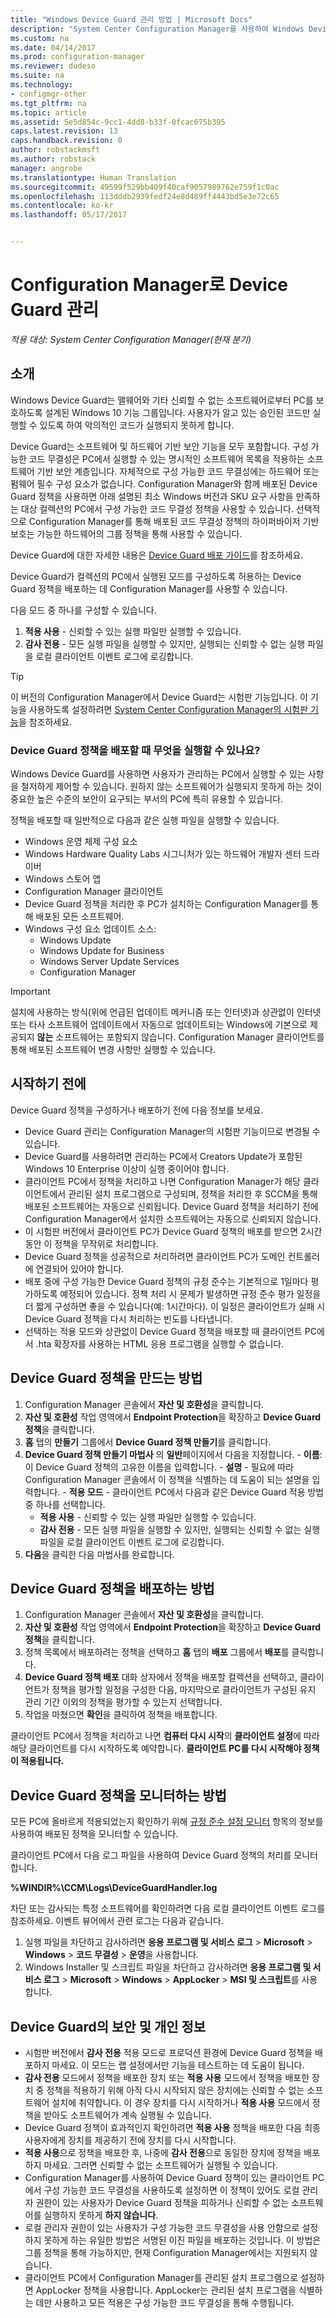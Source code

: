 ```yaml
---
title: "Windows Device Guard 관리 방법 | Microsoft Docs"
description: "System Center Configuration Manager를 사용하여 Windows Device Guard를 관리하는 방법을 알아봅니다."
ms.custom: na
ms.date: 04/14/2017
ms.prod: configuration-manager
ms.reviewer: dudeso
ms.suite: na
ms.technology:
- configmgr-other
ms.tgt_pltfrm: na
ms.topic: article
ms.assetid: 5e5d854c-9cc1-4dd8-b33f-0fcac675b395
caps.latest.revision: 13
caps.handback.revision: 0
author: robstackmsft
ms.author: robstack
manager: angrobe
ms.translationtype: Human Translation
ms.sourcegitcommit: 49599f529bb409f40caf9057989762e759f1c0ac
ms.openlocfilehash: 113dddb2939fedf24e8d489ff4443bd5e3e72c65
ms.contentlocale: ko-kr
ms.lasthandoff: 05/17/2017


---
```



# <a name="device-guard-management-with-configuration-manager"></a>Configuration Manager로 Device Guard 관리

*적용 대상: System Center Configuration Manager(현재 분기)*

## <a name="introduction"></a>소개
Windows Device Guard는 맬웨어와 기타 신뢰할 수 없는 소프트웨어로부터 PC를 보호하도록 설계된 Windows 10 기능 그룹입니다. 사용자가 알고 있는 승인된 코드만 실행할 수 있도록 하여 악의적인 코드가 실행되지 못하게 합니다.

Device Guard는 소프트웨어 및 하드웨어 기반 보안 기능을 모두 포함합니다. 구성 가능한 코드 무결성은 PC에서 실행할 수 있는 명시적인 소프트웨어 목록을 적용하는 소프트웨어 기반 보안 계층입니다. 자체적으로 구성 가능한 코드 무결성에는 하드웨어 또는 펌웨어 필수 구성 요소가 없습니다. Configuration Manager와 함께 배포된 Device Guard 정책을 사용하면 아래 설명된 최소 Windows 버전과 SKU 요구 사항을 만족하는 대상 컬렉션의 PC에서 구성 가능한 코드 무결성 정책을 사용할 수 있습니다. 선택적으로 Configuration Manager를 통해 배포된 코드 무결성 정책의 하이퍼바이저 기반 보호는 가능한 하드웨어의 그룹 정책을 통해 사용할 수 있습니다.

Device Guard에 대한 자세한 내용은 [Device Guard 배포 가이드](https://technet.microsoft.com/itpro/windows/keep-secure/device-guard-deployment-guide)를 참조하세요.

Device Guard가 컬렉션의 PC에서 실행된 모드를 구성하도록 허용하는 Device Guard 정책을 배포하는 데 Configuration Manager를 사용할 수 있습니다. 

다음 모드 중 하나를 구성할 수 있습니다.

1.    **적용 사용** - 신뢰할 수 있는 실행 파일만 실행할 수 있습니다.
2.    **감사 전용** - 모든 실행 파일을 실행할 수 있지만, 실행되는 신뢰할 수 없는 실행 파일을 로컬 클라이언트 이벤트 로그에 로깅합니다.

>[!TIP]
>이 버전의 Configuration Manager에서 Device Guard는 시험판 기능입니다. 이 기능을 사용하도록 설정하려면 [System Center Configuration Manager의 시험판 기능](/sccm/core/servers/manage/pre-release-features)을 참조하세요.

### <a name="what-can-run-when-you-deploy-a-device-guard-policy"></a>Device Guard 정책을 배포할 때 무엇을 실행할 수 있나요?

Windows Device Guard를 사용하면 사용자가 관리하는 PC에서 실행할 수 있는 사항을 철저하게 제어할 수 있습니다. 원하지 않는 소프트웨어가 실행되지 못하게 하는 것이 중요한 높은 수준의 보안이 요구되는 부서의 PC에 특히 유용할 수 있습니다.

정책을 배포할 때 일반적으로 다음과 같은 실행 파일을 실행할 수 있습니다.

- Windows 운영 체제 구성 요소
- Windows Hardware Quality Labs 시그니처가 있는 하드웨어 개발자 센터 드라이버
- Windows 스토어 앱
- Configuration Manager 클라이언트 
- Device Guard 정책을 처리한 후 PC가 설치하는 Configuration Manager를 통해 배포된 모든 소프트웨어. 
- Windows 구성 요소 업데이트 소스:
    - Windows Update
    - Windows Update for Business
    - Windows Server Update Services
    - Configuration Manager

>[!IMPORTANT]
>설치에 사용하는 방식(위에 언급된 업데이트 메커니즘 또는 인터넷)과 상관없이 인터넷 또는 타사 소프트웨어 업데이트에서 자동으로 업데이트되는 Windows에 기본으로 제공되지 **않는** 소프트웨어는 포함되지 않습니다. Configuration Manager 클라이언트를 통해 배포된 소프트웨어 변경 사항만 실행할 수 있습니다.

## <a name="before-you-start"></a>시작하기 전에

Device Guard 정책을 구성하거나 배포하기 전에 다음 정보를 보세요.

- Device Guard 관리는 Configuration Manager의 시험판 기능이므로 변경될 수 있습니다.
- Device Guard를 사용하려면 관리하는 PC에서 Creators Update가 포함된 Windows 10 Enterprise 이상이 실행 중이어야 합니다.
- 클라이언트 PC에서 정책을 처리하고 나면 Configuration Manager가 해당 클라이언트에서 관리된 설치 프로그램으로 구성되며, 정책을 처리한 후 SCCM을 통해 배포된 소프트웨어는 자동으로 신뢰됩니다. Device Guard 정책을 처리하기 전에 Configuration Manager에서 설치한 소프트웨어는 자동으로 신뢰되지 않습니다.
- 이 시험판 버전에서 클라이언트 PC가 Device Guard 정책의 배포를 받으면 2시간 동안 이 정책을 무작위로 처리합니다. 
- Device Guard 정책을 성공적으로 처리하려면 클라이언트 PC가 도메인 컨트롤러에 연결되어 있어야 합니다.
- 배포 중에 구성 가능한 Device Guard 정책의 규정 준수는 기본적으로 1일마다 평가하도록 예정되어 있습니다. 정책 처리 시 문제가 발생하면 규정 준수 평가 일정을 더 짧게 구성하면 좋을 수 있습니다(예: 1시간마다). 이 일정은 클라이언트가 실패 시 Device Guard 정책을 다시 처리하는 빈도를 나타냅니다.
- 선택하는 적용 모드와 상관없이 Device Guard 정책을 배포할 때 클라이언트 PC에서 .hta 확장자를 사용하는 HTML 응용 프로그램을 실행할 수 없습니다.

## <a name="how-to-create-a-device-guard-policy"></a>Device Guard 정책을 만드는 방법
1.    Configuration Manager 콘솔에서 **자산 및 호환성**을 클릭합니다.
2.    **자산 및 호환성** 작업 영역에서 **Endpoint Protection**을 확장하고 **Device Guard 정책**을 클릭합니다.
3.    **홈** 탭의 **만들기** 그룹에서 **Device Guard 정책 만들기**를 클릭합니다.
4.    **Device Guard 정책 만들기 마법사** 의 **일반**페이지에서 다음을 지정합니다.
    - **이름**: 이 Device Guard 정책의 고유한 이름을 입력합니다. 
    - **설명** - 필요에 따라 Configuration Manager 콘솔에서 이 정책을 식별하는 데 도움이 되는 설명을 입력합니다.
    - **적용 모드** - 클라이언트 PC에서 다음과 같은 Device Guard 적용 방법 중 하나를 선택합니다.
        - **적용 사용** - 신뢰할 수 있는 실행 파일만 실행할 수 있습니다.
        - **감사 전용** - 모든 실행 파일을 실행할 수 있지만, 실행되는 신뢰할 수 없는 실행 파일을 로컬 클라이언트 이벤트 로그에 로깅합니다.
5.    **다음**을 클릭한 다음 마법사를 완료합니다.

## <a name="how-to-deploy-a-device-guard-policy"></a>Device Guard 정책을 배포하는 방법
1.    Configuration Manager 콘솔에서 **자산 및 호환성**을 클릭합니다.
2.    **자산 및 호환성** 작업 영역에서 **Endpoint Protection**을 확장하고 **Device Guard 정책**을 클릭합니다.
3.    정책 목록에서 배포하려는 정책을 선택하고 **홈** 탭의 **배포** 그룹에서 **배포**를 클릭합니다.
4.    **Device Guard 정책 배포** 대화 상자에서 정책을 배포할 컬렉션을 선택하고, 클라이언트가 정책을 평가할 일정을 구성한 다음, 마지막으로 클라이언트가 구성된 유지 관리 기간 이외의 정책을 평가할 수 있는지 선택합니다.
5.    작업을 마쳤으면 **확인**을 클릭하여 정책을 배포합니다. 

클라이언트 PC에서 정책을 처리하고 나면 **컴퓨터 다시 시작**의 **클라이언트 설정**에 따라 해당 클라이언트를 다시 시작하도록 예약합니다.
**클라이언트 PC를 다시 시작해야 정책이 적용됩니다.**

## <a name="how-to-monitor-a-device-guard-policy"></a>Device Guard 정책을 모니터하는 방법

모든 PC에 올바르게 적용되었는지 확인하기 위해 [규정 준수 설정 모니터](/sccm/compliance/deploy-use/monitor-compliance-settings) 항목의 정보를 사용하여 배포된 정책을 모니터할 수 있습니다.

클라이언트 PC에서 다음 로그 파일을 사용하여 Device Guard 정책의 처리를 모니터합니다.

**%WINDIR%\CCM\Logs\DeviceGuardHandler.log**

차단 또는 감사되는 특정 소프트웨어를 확인하려면 다음 로컬 클라이언트 이벤트 로그를 참조하세요. 이벤트 뷰어에서 관련 로그는 다음과 같습니다.

1.    실행 파일을 차단하고 감사하려면 **응용 프로그램 및 서비스 로그** > **Microsoft** > **Windows** > **코드 무결성** > **운영**을 사용합니다.
2.    Windows Installer 및 스크립트 파일을 차단하고 감사하려면 **응용 프로그램 및 서비스 로그** > **Microsoft** > **Windows** > **AppLocker** > **MSI 및 스크립트**를 사용합니다.

## <a name="security-and-privacy-information-for-device-guard"></a>Device Guard의 보안 및 개인 정보

- 시험판 버전에서 **감사 전용** 적용 모드로 프로덕션 환경에 Device Guard 정책을 배포하지 마세요. 이 모드는 랩 설정에서만 기능을 테스트하는 데 도움이 됩니다.
- **감사 전용** 모드에서 정책을 배포한 장치 또는 **적용 사용** 모드에서 정책을 배포한 장치 중 정책을 적용하기 위해 아직 다시 시작되지 않은 장치에는 신뢰할 수 없는 소프트웨어 설치에 취약합니다.
이 경우 장치를 다시 시작하거나 **적용 사용** 모드에서 정책을 받아도 소프트웨어가 계속 실행될 수 있습니다.
- Device Guard 정책이 효과적인지 확인하려면 **적용 사용** 정책을 배포한 다음 최종 사용자에게 장치를 제공하기 전에 장치를 다시 시작합니다.
- **적용 사용**으로 정책을 배포한 후, 나중에 **감사 전용**으로 동일한 장치에 정책을 배포하지 마세요. 그러면 신뢰할 수 없는 소프트웨어가 실행될 수 있습니다.
- Configuration Manager를 사용하여 Device Guard 정책이 있는 클라이언트 PC에서 구성 가능한 코드 무결성을 사용하도록 설정하면 이 정책이 있어도 로컬 관리자 권한이 있는 사용자가 Device Guard 정책을 피하거나 신뢰할 수 없는 소프트웨어를 실행하지 못하게 **하지 않습니다**. 
- 로컬 관리자 권한이 있는 사용자가 구성 가능한 코드 무결성을 사용 안함으로 설정하지 못하게 하는 유일한 방법은 서명된 이진 파일을 배포하는 것입니다. 이 방법은 그룹 정책을 통해 가능하지만, 현재 Configuration Manager에서는 지원되지 않습니다.
- 클라이언트 PC에서 Configuration Manager를 관리된 설치 프로그램으로 설정하면 AppLocker 정책을 사용합니다. AppLocker는 관리된 설치 프로그램을 식별하는 데만 사용하고 모든 적용은 구성 가능한 코드 무결성을 통해 수행됩니다. 





